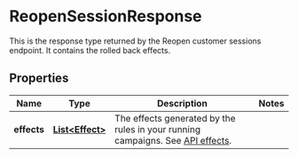 

# ReopenSessionResponse

This is the response type returned by the Reopen customer sessions endpoint. It contains the rolled back effects. 
## Properties

Name | Type | Description | Notes
------------ | ------------- | ------------- | -------------
**effects** | [**List&lt;Effect&gt;**](Effect.md) | The effects generated by the rules in your running campaigns. See [API effects](https://docs.talon.one/docs/dev/integration-api/api-effects). | 



